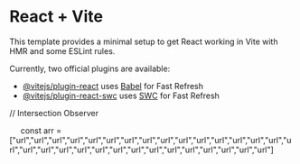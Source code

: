 # React + Vite

This template provides a minimal setup to get React working in Vite with HMR and some ESLint rules.

Currently, two official plugins are available:

- [@vitejs/plugin-react](https://github.com/vitejs/vite-plugin-react/blob/main/packages/plugin-react/README.md) uses [Babel](https://babeljs.io/) for Fast Refresh
- [@vitejs/plugin-react-swc](https://github.com/vitejs/vite-plugin-react-swc) uses [SWC](https://swc.rs/) for Fast Refresh

// Intersection Observer

<img src="" />
<img src="" />
<img src="" />
<img src="" />
<img src="" />
const arr = ["url","url","url","url","url","url","url","url","url","url","url","url","url","url","url","url","url","url","url","url","url","url","url","url","url","url","url","url","url","url"]
